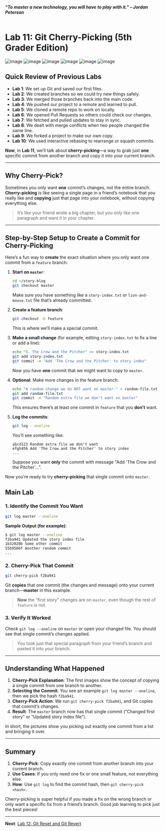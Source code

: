 ***"To master a new technology, you will have to play with it." – Jordan Peterson***
<br><br>

# Lab 11: Git Cherry-Picking (5th Grader Edition)

![image](https://github.com/user-attachments/assets/c8a2eb1b-b440-493a-9d7b-520e53ae5a1e)
![image](https://github.com/user-attachments/assets/3d7912b5-ffb4-48e4-aa68-576d4cb1e0e8)
![image](https://github.com/user-attachments/assets/3d7912b5-ffb4-48e4-aa68-576d4cb1e0e8)
![image](https://github.com/user-attachments/assets/527a9d0f-2b5d-4d78-ab31-9133ecaf93db)
![image](https://github.com/user-attachments/assets/8ca93169-7339-4284-801c-f8f855bc90b9)
![image](https://github.com/user-attachments/assets/1b32028b-5cb3-48c3-8f1f-c1145ed33c14)


## Quick Review of Previous Labs
- **Lab 1**: We set up Git and saved our first files.
- **Lab 2**: We created branches so we could try new things safely.
- **Lab 3**: We merged those branches back into the main code.
- **Lab 4**: We pushed our project to a remote and learned to pull.
- **Lab 5**: We cloned a remote repo to work on locally.
- **Lab 6**: We opened Pull Requests so others could check our changes.
- **Lab 7**: We fetched and pulled updates to stay in sync.
- **Lab 8**: We dealt with merge conflicts when two people changed the same line.
- **Lab 9**: We forked a project to make our own copy.
- **Lab 10**: We used interactive rebasing to rearrange or squash commits.

**Now**, in **Lab 11**, we’ll talk about **cherry-picking**—a way to grab just **one** specific commit from another branch and copy it into your current branch.

---

## Why Cherry-Pick?

Sometimes you only want **one** commit’s changes, not the entire branch. **Cherry-picking** is like seeing a single page in a friend’s notebook that you really like and **copying** just that page into your notebook, without copying everything else.

>It’s like your friend wrote a big chapter, but you only like one paragraph and want it in your chapter.

---

## Step-by-Step Setup to Create a Commit for Cherry-Picking

Here’s a fun way to **create** the exact situation where you only want one commit from a `feature` branch:

1. **Start on `master`**:

   ```bash
   cd ~/story-blog
   git checkout master
   ```

   Make sure you have something like a `story-index.txt` or `lion-and-mouse.txt` file that’s already committed.

2. **Create a feature branch**:

   ```bash
   git checkout -b feature
   ```

   This is where we’ll make a special commit.

3. **Make a small change** (for example, editing `story-index.txt` to fix a line or add a line):

   ```bash
   echo "5. The Crow and the Pitcher" >> story-index.txt
   git add story-index.txt
   git commit -m "Add 'The Crow and the Pitcher' to story index"
   ```

   Now you have **one** commit that we might want to copy to `master`.

4. **Optional**: Make more changes in the feature branch:

   ```bash
   echo "A random change we do NOT want on master." > random-file.txt
   git add random-file.txt
   git commit -m "Random extra file we don't want on master"
   ```

   This ensures there’s at least one commit in `feature` that you **don’t** want.

5. **Log the commits**:

   ```bash
   git log --oneline
   ```

   You’ll see something like:

   ```
   abcd123 Random extra file we don't want
   efgh456 Add 'The Crow and the Pitcher' to story index
   ...
   ```

   Suppose you want **only** the commit with message "Add 'The Crow and the Pitcher'...".

Now you’re ready to try **cherry-picking** that single commit onto `master`.

## Main Lab

### 1. Identify the Commit You Want

```bash
git log master --oneline
```

**Sample Output (for example)**:

```bash
$ git log master --oneline
f2ba941 Updated the story index file
1b32028b Some other commit
55b9506f Another random commit
...
```

### 2. Cherry-Pick That Commit

```bash
git cherry-pick f2ba941
```

Git **copies** that one commit (the changes and message) onto your current branch—**master** in this example.

> **Now** the “first story” changes are on `master`, even though the rest of `feature` is not.

### 3. Verify It Worked

Check `git log --oneline` on `master` or open your changed file. You should see that single commit’s changes applied.

>You took just that special paragraph from your friend’s branch and pasted it into your branch.

---

## Understanding What Happened

1. **Cherry-Pick Explanation**: The first images show the concept of copying a single commit from one branch to another.
2. **Selecting the Commit**: You see an example `git log master --oneline`, then we pick the hash `f2ba941`.
3. **Cherry-Pick Action**: We run `git cherry-pick f2ba941`, and Git copies that commit’s changes.
4. **Result**: The `master` branch now has that single commit (“Changed first story” or “Updated story index file”).

In short, the pictures show you picking out exactly one commit from a list and bringing it over.

---

## Summary

1. **Cherry-Pick**: Copy exactly one commit from another branch into your current branch.
2. **Use Cases**: If you only need one fix or one small feature, not everything else.
3. **How**: Use `git log` to find the commit hash, then `git cherry-pick <hash>`.

Cherry-picking is super helpful if you made a fix on the wrong branch or only want a specific fix from a friend’s branch. Good job learning to pick just the best pieces!

---

**Next**: [Lab 12: Git Reset and Git Revert](12_git_reset_and_git_revert.md)
